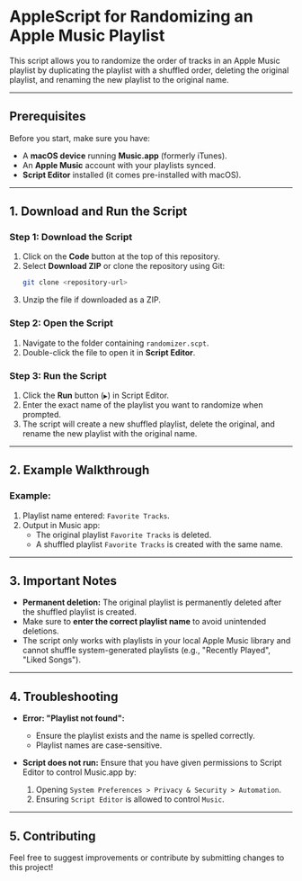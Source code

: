 
# AppleScript for Randomizing an Apple Music Playlist

This script allows you to randomize the order of tracks in an Apple Music playlist by duplicating the playlist with a shuffled order, deleting the original playlist, and renaming the new playlist to the original name.

---

## Prerequisites

Before you start, make sure you have:
- A **macOS device** running **Music.app** (formerly iTunes).
- An **Apple Music** account with your playlists synced.
- **Script Editor** installed (it comes pre-installed with macOS).

---

## 1. Download and Run the Script

### Step 1: Download the Script
1. Click on the **Code** button at the top of this repository.
2. Select **Download ZIP** or clone the repository using Git:
   ```bash
   git clone <repository-url>
   ```
3. Unzip the file if downloaded as a ZIP.

### Step 2: Open the Script
1. Navigate to the folder containing `randomizer.scpt`.
2. Double-click the file to open it in **Script Editor**.

### Step 3: Run the Script
1. Click the **Run** button (`▶️`) in Script Editor.
2. Enter the exact name of the playlist you want to randomize when prompted.
3. The script will create a new shuffled playlist, delete the original, and rename the new playlist with the original name.

---

## 2. Example Walkthrough

### Example:
1. Playlist name entered: `Favorite Tracks`.
2. Output in Music app:
   - The original playlist `Favorite Tracks` is deleted.
   - A shuffled playlist `Favorite Tracks` is created with the same name.

---

## 3. Important Notes

- **Permanent deletion:** The original playlist is permanently deleted after the shuffled playlist is created.
- Make sure to **enter the correct playlist name** to avoid unintended deletions.
- The script only works with playlists in your local Apple Music library and cannot shuffle system-generated playlists (e.g., "Recently Played", "Liked Songs").

---

## 4. Troubleshooting

- **Error: "Playlist not found":**
  - Ensure the playlist exists and the name is spelled correctly.
  - Playlist names are case-sensitive.

- **Script does not run:** Ensure that you have given permissions to Script Editor to control Music.app by:
  1. Opening `System Preferences > Privacy & Security > Automation`.
  2. Ensuring `Script Editor` is allowed to control `Music`.

---

## 5. Contributing

Feel free to suggest improvements or contribute by submitting changes to this project!
